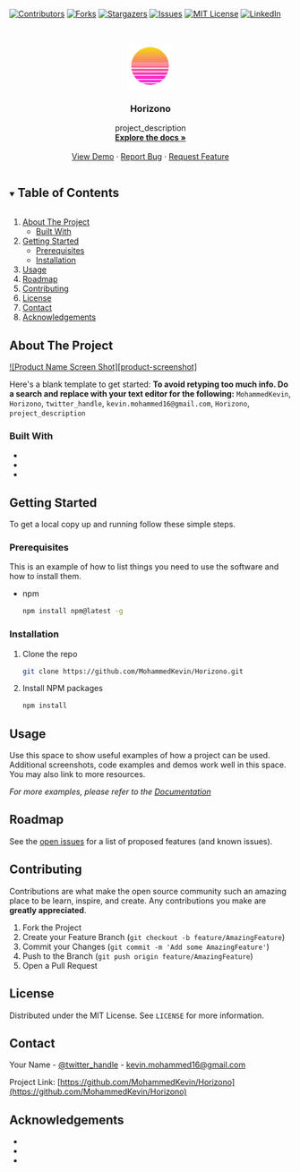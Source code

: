 <!--
*** Thanks for checking out the Best-README-Template. If you have a suggestion
*** that would make this better, please fork the repo and create a pull request
*** or simply open an issue with the tag "enhancement".
*** Thanks again! Now go create something AMAZING! :D
***
***
***
*** To avoid retyping too much info. Do a search and replace for the following:
*** MohammedKevin, Horizono, twitter_handle, kevin.mohammed16@gmail.com, Horizono, project_description
-->



<!-- PROJECT SHIELDS -->
<!--
*** I'm using markdown "reference style" links for readability.
*** Reference links are enclosed in brackets [ ] instead of parentheses ( ).
*** See the bottom of this document for the declaration of the reference variables
*** for contributors-url, forks-url, etc. This is an optional, concise syntax you may use.
*** https://www.markdownguide.org/basic-syntax/#reference-style-links
-->
[![Contributors][contributors-shield]][contributors-url]
[![Forks][forks-shield]][forks-url]
[![Stargazers][stars-shield]][stars-url]
[![Issues][issues-shield]][issues-url]
[![MIT License][license-shield]][license-url]
[![LinkedIn][linkedin-shield]][linkedin-url]



<!-- PROJECT LOGO -->
<br />
<p align="center">
  <a href="https://github.com/MohammedKevin/Horizono">
    <img src="images/logo.png" alt="Logo" width="80" height="80">
  </a>

  <h3 align="center">Horizono</h3>

  <p align="center">
    project_description
    <br />
    <a href="https://github.com/MohammedKevin/Horizono"><strong>Explore the docs »</strong></a>
    <br />
    <br />
    <a href="https://github.com/MohammedKevin/Horizono">View Demo</a>
    ·
    <a href="https://github.com/MohammedKevin/Horizono/issues">Report Bug</a>
    ·
    <a href="https://github.com/MohammedKevin/Horizono/issues">Request Feature</a>
  </p>
</p>



<!-- TABLE OF CONTENTS -->
<details open="open">
  <summary><h2 style="display: inline-block">Table of Contents</h2></summary>
  <ol>
    <li>
      <a href="#about-the-project">About The Project</a>
      <ul>
        <li><a href="#built-with">Built With</a></li>
      </ul>
    </li>
    <li>
      <a href="#getting-started">Getting Started</a>
      <ul>
        <li><a href="#prerequisites">Prerequisites</a></li>
        <li><a href="#installation">Installation</a></li>
      </ul>
    </li>
    <li><a href="#usage">Usage</a></li>
    <li><a href="#roadmap">Roadmap</a></li>
    <li><a href="#contributing">Contributing</a></li>
    <li><a href="#license">License</a></li>
    <li><a href="#contact">Contact</a></li>
    <li><a href="#acknowledgements">Acknowledgements</a></li>
  </ol>
</details>



<!-- ABOUT THE PROJECT -->
## About The Project

[![Product Name Screen Shot][product-screenshot]](https://example.com)

Here's a blank template to get started:
**To avoid retyping too much info. Do a search and replace with your text editor for the following:**
`MohammedKevin`, `Horizono`, `twitter_handle`, `kevin.mohammed16@gmail.com`, `Horizono`, `project_description`


### Built With

* []()
* []()
* []()



<!-- GETTING STARTED -->
## Getting Started

To get a local copy up and running follow these simple steps.

### Prerequisites

This is an example of how to list things you need to use the software and how to install them.
* npm
  ```sh
  npm install npm@latest -g
  ```

### Installation

1. Clone the repo
   ```sh
   git clone https://github.com/MohammedKevin/Horizono.git
   ```
2. Install NPM packages
   ```sh
   npm install
   ```



<!-- USAGE EXAMPLES -->
## Usage

Use this space to show useful examples of how a project can be used. Additional screenshots, code examples and demos work well in this space. You may also link to more resources.

_For more examples, please refer to the [Documentation](https://example.com)_



<!-- ROADMAP -->
## Roadmap

See the [open issues](https://github.com/MohammedKevin/Horizono/issues) for a list of proposed features (and known issues).



<!-- CONTRIBUTING -->
## Contributing

Contributions are what make the open source community such an amazing place to be learn, inspire, and create. Any contributions you make are **greatly appreciated**.

1. Fork the Project
2. Create your Feature Branch (`git checkout -b feature/AmazingFeature`)
3. Commit your Changes (`git commit -m 'Add some AmazingFeature'`)
4. Push to the Branch (`git push origin feature/AmazingFeature`)
5. Open a Pull Request



<!-- LICENSE -->
## License

Distributed under the MIT License. See `LICENSE` for more information.



<!-- CONTACT -->
## Contact

Your Name - [@twitter_handle](https://twitter.com/twitter_handle) - kevin.mohammed16@gmail.com

Project Link: [https://github.com/MohammedKevin/Horizono](https://github.com/MohammedKevin/Horizono)



<!-- ACKNOWLEDGEMENTS -->
## Acknowledgements

* []()
* []()
* []()





<!-- MARKDOWN LINKS & IMAGES -->
<!-- https://www.markdownguide.org/basic-syntax/#reference-style-links -->
[contributors-shield]: https://img.shields.io/github/contributors/MohammedKevin/repo.svg?style=for-the-badge
[contributors-url]: https://github.com/MohammedKevin/repo/graphs/contributors
[forks-shield]: https://img.shields.io/github/forks/MohammedKevin/repo.svg?style=for-the-badge
[forks-url]: https://github.com/MohammedKevin/repo/network/members
[stars-shield]: https://img.shields.io/github/stars/MohammedKevin/repo.svg?style=for-the-badge
[stars-url]: https://github.com/MohammedKevin/repo/stargazers
[issues-shield]: https://img.shields.io/github/issues/MohammedKevin/repo.svg?style=for-the-badge
[issues-url]: https://github.com/MohammedKevin/repo/issues
[license-shield]: https://img.shields.io/github/license/MohammedKevin/repo.svg?style=for-the-badge
[license-url]: https://github.com/MohammedKevin/repo/blob/master/LICENSE.txt
[linkedin-shield]: https://img.shields.io/badge/-LinkedIn-black.svg?style=for-the-badge&logo=linkedin&colorB=555
[linkedin-url]: https://linkedin.com/in/MohammedKevin
